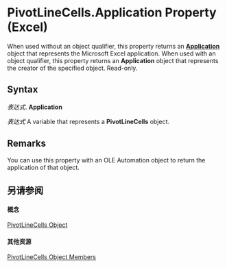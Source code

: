 
# PivotLineCells.Application Property (Excel)

When used without an object qualifier, this property returns an  **[Application](19b73597-5cf9-4f56-8227-b5211f657f6f.md)** object that represents the Microsoft Excel application. When used with an object qualifier, this property returns an **Application** object that represents the creator of the specified object. Read-only.


## Syntax

 _表达式_. **Application**

 _表达式_ A variable that represents a **PivotLineCells** object.


## Remarks

You can use this property with an OLE Automation object to return the application of that object.


## 另请参阅


#### 概念


[PivotLineCells Object](cfa51fcd-3384-4c75-3ae9-4a2c1d92a489.md)
#### 其他资源


[PivotLineCells Object Members](http://msdn.microsoft.com/library/77db0767-34ff-6bb4-25e2-8a9361afe7f6%28Office.15%29.aspx)